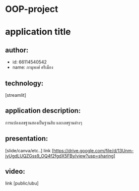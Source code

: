 # OOP-project

# application title
 
## author:

  * id: 66114540542
  * name: ภานุพงศ์ ศรีเมือง

## technology: 
[streamlit]

## application description:
การแปลงเลขฐานสองเป็นฐานสิบ และเลขฐานต่างๆ

## presentation: 
[slide/canva/etc..] link [https://drive.google.com/file/d/13Unm-jyUgdLUQZGss9_OQ4f2fgdX5FBy/view?usp=sharing]

## video: 
link [public/ubu]
 

